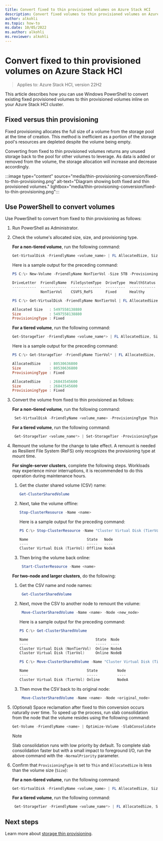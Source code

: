 ```yaml
---
title: Convert fixed to thin provisioned volumes on Azure Stack HCI
description: Convert fixed volumes to thin provisioned volumes on Azure Stack HCI.
author: alkohli
ms.topic: how-to
ms.date: 10/05/2022
ms.author: alkohli
ms.reviewer: alkohli
---
```


# Convert fixed to thin provisioned volumes on Azure Stack HCI

> Applies to: Azure Stack HCI, version 22H2

This article describes how you can use Windows PowerShell to convert existing fixed provisioned volumes to thin provisioned volumes inline on your Azure Stack HCI cluster.

## Fixed versus thin provisioning

Fixed provisioning allocates the full size of a volume from the storage pool at the time of creation. This method is inefficient as a portion of the storage pool's resources are depleted despite the volume being empty.

Converting from fixed to thin provisioned volumes returns any unused storage back to the pool for other volumes to leverage. As data is added or removed from the volume, the storage allocation will increase and decrease accordingly.

:::image type="content" source="media/thin-provisioning-conversion/fixed-to-thin-provisioning.png" alt-text="Diagram showing both fixed and thin provisioned volumes." lightbox="media/thin-provisioning-conversion/fixed-to-thin-provisioning.png":::

## Use PowerShell to convert volumes

Use PowerShell to convert from fixed to thin provisioning as follows:

1. Run PowerShell as Administrator.
1. Check the volume's allocated size, size, and provisioning type.

    **For a non-tiered volume**, run the following command:

    ```powershell
    Get-VirtualDisk -FriendlyName <volume_name> | FL AllocatedSize, Size, ProvisioningType
    ```

    Here is a sample output for the preceding command:

    ```powershell
    PS C:\> New-Volume -FriendlyName NonTierVol -Size 5TB -ProvisioningType Fixed

    DriveLetter  FriendlyName  FileSystemType  DriveType  HealthStatus  OperationalStatus
    -----------  ------------  --------------  ---------  ------------  -----------------
                 NonTierVol    CSVFS_ReFS      Fixed      Healthy       OK

    PS C:\> Get-VirtualDisk -FriendlyName NonTierVol | FL AllocatedSize, Size, ProvisioningType

    Allocated Size   : 5497558138880
    Size             : 5497558138880
    ProvisioningType : Fixed
    ```
    
    **For a tiered volume**, run the following command:
    
    ```powershell
    Get-StorageTier -FriendlyName <volume_name*> | FL AllocatedSize, Size, ProvisioningType
   ```
   
   Here is a sample output for the preceding command:

   ```powershell
   PS C:\> Get-StorageTier -FriendlyName TierVol* | FL AllocatedSize, Size, ProvisioningType
   
   AllocatedSize    : 80530636800
   Size             : 80530636800
   ProvisioningType : Fixed
   
   AllocatedSize    : 26843545600
   Size             : 26843545600
   ProvisioningType : Fixed
   ```
    
1. Convert the volume from fixed to thin provisioned as follows:

    **For a non-tiered volume**, run the following command:

   ```powershell
    Set-VirtualDisk -FriendlyName <volume_name> -ProvisioningType Thin 
   ```
    
    **For a tiered volume**, run the following command:
    
   ```powershell
    Get-StorageTier <volume_name*> | Set-StorageTier -ProvisioningType Thin
   ```

1. Remount the volume for the change to take effect. A remount is needed as Resilient File System (ReFS) only recognizes the provisioning type at mount time.

    **For single-server clusters**, complete the following steps. Workloads may experience minor interruptions, it is recommended to do this operation during maintenance hours.

    1. Get the cluster shared volume (CSV) name:

        ```powershell
        Get-ClusterSharedVolume
        ```

    1. Next, take the volume offline:

        ```powershell
        Stop-ClusterResource -Name <name>
        ```
        
        Here is a sample output for the preceding command:

        ```powershell
        PS C:\> Stop-ClusterResource -Name "Cluster Virtual Disk (TierVol)"
        
        Name                           State   Node
        ----                           -----   ----
        Cluster Virtual Disk (TierVol) Offline NodeA
        ```
    
    1. Then bring the volume back online:

       ```powershell
        Start-ClusterResource -Name <name>
       ```

    **For two-node and larger clusters**, do the following:

    1. Get the CSV name and node names:

       ```powershell
        Get-ClusterSharedVolume
        ```

    1. Next, move the CSV to another node to remount the volume:

       ```powershell
        Move-ClusterSharedVolume -Name <name> -Node <new_node>
        ```
        Here is a sample output for the preceding command:

        ```powershell
        PS C:\> Get-ClusterSharedVolume
        
        Name                               State  Node
        ----                               -----  ----
        Cluster Virtual Disk (NonTierVol)  Online NodeA
        Cluster Virtual Disk (TierVol)     Online NodeB
        
        PS C:\> Move-ClusterSharedVolume -Name "Cluster Virtual Disk (TierVol)" -Node NodeA
        
        Name                           State         Node
        ----                           -----         ----
        Cluster Virtual Disk (TierVol) Online        NodeA
    
    1. Then move the CSV back to its original node:

       ```powershell
        Move-ClusterSharedVolume -Name <name> -Node <original_node>
        ```

1. (Optional) Space reclamation after fixed to thin conversion occurs naturally over time. To speed up the process, run slab consolidation from the node that the volume resides using the following command:

    ```powershell
    Get-Volume -FriendlyName <name> | Optimize-Volume -SlabConsolidate
    ```
    
    > [!NOTE]
    > Slab consolidation runs with low priority by default. To complete slab consolidation faster but with a small impact to foreground I/O, run the above command with the `-NormalPriority` parameter.

1. Confirm that `ProvisioningType` is set to `Thin` and `AllocatedSize` is less than the volume size (`Size`):

    **For a non-tiered volume**, run the following command:
    
    ```powershell
    Get-VirtualDisk -FriendlyName <volume_name> | FL AllocatedSize, Size, ProvisioningType
    ```
    **For a tiered volume**, run the following command:

   ```powershell
    Get-StorageTier -FriendlyName <volume_name*> | FL AllocatedSize, Size, ProvisioningType
   ```

## Next steps

Learn more about [storage thin provisioning](thin-provisioning.md).
